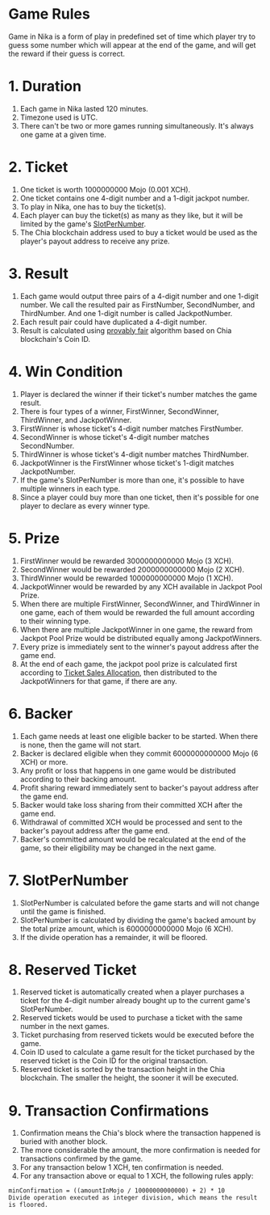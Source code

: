 # Game Rules

Game in Nika is a form of play in predefined set of time which player try to guess some number which will appear at the end of the game, and will get the reward if their guess is correct.

# 1. Duration
1. Each game in Nika lasted 120 minutes.
2. Timezone used is UTC.
2. There can't be two or more games running simultaneously. It's always one game at a given time.
# 2. Ticket
1. One ticket is worth 1000000000 Mojo (0.001 XCH). 
2. One ticket contains one 4-digit number and a 1-digit jackpot number.
3. To play in Nika, one has to buy the ticket(s).
4. Each player can buy the ticket(s) as many as they like, but it will be limited by the game's [SlotPerNumber](#7-slotpernumber).
5. The Chia blockchain address used to buy a ticket would be used as the player's payout address to receive any prize.
# 3. Result
1. Each game would output three pairs of a 4-digit number and one 1-digit number. We call the resulted pair as FirstNumber, SecondNumber, and ThirdNumber. And one 1-digit number is called JackpotNumber.
2. Each result pair could have duplicated a 4-digit number.
3. Result is calculated using [provably fair](/provably_fair.html) algorithm based on Chia blockchain's Coin ID.
# 4. Win Condition
1. Player is declared the winner if their ticket's number matches the game result.
2. There is four types of a winner, FirstWinner, SecondWinner, ThirdWinner, and JackpotWinner.
3. FirstWinner is whose ticket's 4-digit number matches FirstNumber.
4. SecondWinner is whose ticket's 4-digit number matches SecondNumber.
5. ThirdWinner is whose ticket's 4-digit number matches ThirdNumber.
6. JackpotWinner is the FirstWinner whose ticket's 1-digit matches JackpotNumber.
7. If the game's SlotPerNumber is more than one, it's possible to have multiple winners in each type.
8. Since a player could buy more than one ticket, then it's possible for one player to declare as every winner type.
# 5. Prize
1. FirstWinner would be rewarded 3000000000000 Mojo (3 XCH).
2. SecondWinner would be rewarded 2000000000000 Mojo (2 XCH).
3. ThirdWinner would be rewarded 1000000000000 Mojo (1 XCH).
4. JackpotWinner would be rewarded by any XCH available in Jackpot Pool Prize.
5. When there are multiple FirstWinner, SecondWinner, and ThirdWinner in one game, each of them would be rewarded the full amount according to their winning type.
6. When there are multiple JackpotWinner in one game, the reward from Jackpot Pool Prize would be distributed equally among JackpotWinners.
7. Every prize is immediately sent to the winner's payout address after the game end.
8. At the end of each game, the jackpot pool prize is calculated first according to [Ticket Sales Allocation](/ticket_sales_allocation.html), then distributed to the JackpotWinners for that game, if there are any.
# 6. Backer
1. Each game needs at least one eligible backer to be started. When there is none, then the game will not start.
2. Backer is declared eligible when they commit 6000000000000 Mojo (6 XCH) or more.
3. Any profit or loss that happens in one game would be distributed according to their backing amount.
4. Profit sharing reward immediately sent to backer's payout address after the game end.
5. Backer would take loss sharing from their committed XCH after the game end.
6. Withdrawal of committed XCH would be processed and sent to the backer's payout address after the game end.
7. Backer's committed amount would be recalculated at the end of the game, so their eligibility may be changed in the next game.
# 7. SlotPerNumber
1. SlotPerNumber is calculated before the game starts and will not change until the game is finished.
2. SlotPerNumber is calculated by dividing the game's backed amount by the total prize amount, which is 6000000000000 Mojo (6 XCH).
3. If the divide operation has a remainder, it will be floored.
# 8. Reserved Ticket
1. Reserved ticket is automatically created when a player purchases a ticket for the 4-digit number already bought up to the current game's SlotPerNumber.
2. Reserved tickets would be used to purchase a ticket with the same number in the next games.
3. Ticket purchasing from reserved tickets would be executed before the game.
4. Coin ID used to calculate a game result for the ticket purchased by the reserved ticket is the Coin ID for the original transaction.
5. Reserved ticket is sorted by the transaction height in the Chia blockchain. The smaller the height, the sooner it will be executed.
# 9. Transaction Confirmations
1. Confirmation means the Chia's block where the transaction happened is buried with another block.
2. The more considerable the amount, the more confirmation is needed for transactions confirmed by the game.
3. For any transaction below 1 XCH, ten confirmation is needed.
4. For any transaction above or equal to 1 XCH, the following rules apply:
```
minConfirmation = ((amountInMojo / 10000000000000) + 2) * 10
Divide operation executed as integer division, which means the result is floored.
```
